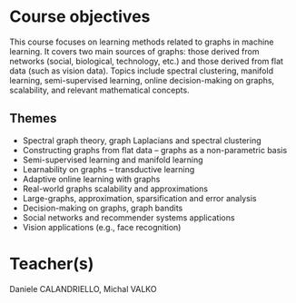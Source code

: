 # Course objectives
This course focuses on learning methods related to graphs in machine learning. It covers two main sources of graphs: those derived from networks (social, biological, technology, etc.) and those derived from flat data (such as vision data). Topics include spectral clustering, manifold learning, semi-supervised learning, online decision-making on graphs, scalability, and relevant mathematical concepts.
## Themes


   - Spectral graph theory,  graph Laplacians and spectral clustering
   - Constructing graphs from flat data – graphs as a non-parametric basis
   - Semi-supervised learning and manifold learning
   - Learnability on graphs – transductive learning
   - Adaptive online learning with graphs
   - Real-world graphs scalability and approximations
   - Large-graphs, approximation, sparsification and error analysis
   - Decision-making on graphs, graph bandits
   - Social networks and recommender systems applications
   - Vision applications (e.g., face recognition)


# Teacher(s)
Daniele CALANDRIELLO, Michal VALKO
